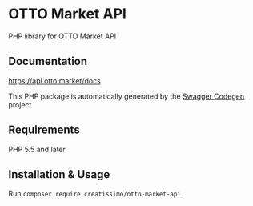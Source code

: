 # OTTO Market API
PHP library for OTTO Market API

## Documentation
https://api.otto.market/docs

This PHP package is automatically generated by the [Swagger Codegen](https://github.com/swagger-api/swagger-codegen) project


## Requirements
PHP 5.5 and later

## Installation & Usage
Run `composer require creatissimo/otto-market-api`
